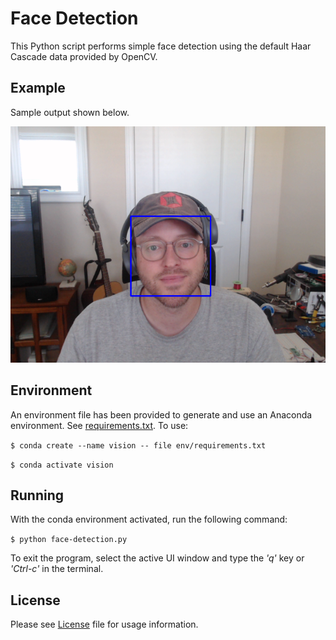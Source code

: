 # Face Detection
This Python script performs simple face detection using the default Haar Cascade data provided by OpenCV.

## Example
Sample output shown below.

![Example](images/example.png)

## Environment
An environment file has been provided to generate and use an Anaconda environment. See [requirements.txt](env/requirements.txt). To use:

`$ conda create --name vision -- file env/requirements.txt`

`$ conda activate vision`

## Running
With the conda environment activated, run the following command:

`$ python face-detection.py`

To exit the program, select the active UI window and type the *'q'* key or *'Ctrl-c'* in the terminal.

## License
Please see [License](LICENSE) file for usage information.
